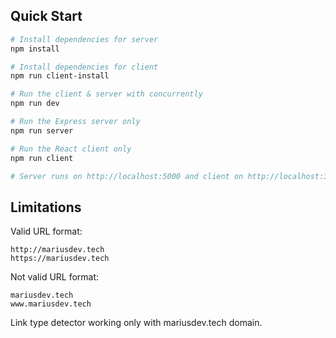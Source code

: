 ## Quick Start

```bash
# Install dependencies for server
npm install

# Install dependencies for client
npm run client-install

# Run the client & server with concurrently
npm run dev

# Run the Express server only
npm run server

# Run the React client only
npm run client

# Server runs on http://localhost:5000 and client on http://localhost:3000
```

## Limitations

Valid URL format:

```
http://mariusdev.tech
https://mariusdev.tech
```

Not valid URL format:

```
mariusdev.tech
www.mariusdev.tech
```

Link type detector working only with mariusdev.tech domain.
